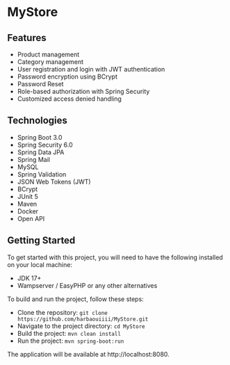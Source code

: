 # MyStore

## Features
* Product management
* Category management
* User registration and login with JWT authentication
* Password encryption using BCrypt
* Password Reset
* Role-based authorization with Spring Security
* Customized access denied handling


## Technologies
* Spring Boot 3.0
* Spring Security 6.0
* Spring Data JPA
* Spring Mail
* MySQL
* Spring Validation
* JSON Web Tokens (JWT)
* BCrypt
* JUnit 5
* Maven
* Docker
* Open API

## Getting Started
To get started with this project, you will need to have the following installed on your local machine:
* JDK 17+
* Wampserver / EasyPHP or any other alternatives

To build and run the project, follow these steps:

* Clone the repository: `git clone https://github.com/harbaouiiii/MyStore.git`
* Navigate to the project directory: `cd MyStore`
* Build the project: `mvn clean install`
* Run the project: `mvn spring-boot:run`


The application will be available at http://localhost:8080.
